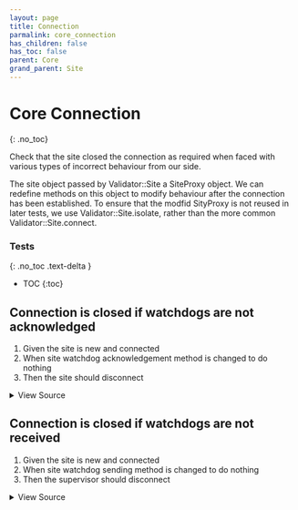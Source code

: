 ```yaml
---
layout: page
title: Connection
parmalink: core_connection
has_children: false
has_toc: false
parent: Core
grand_parent: Site
---
```


# Core Connection
{: .no_toc}

Check that the site closed the connection as required when faced with
various types of incorrect behaviour from our side.

The site object passed by Validator::Site a SiteProxy object. We can redefine methods
on this object to modify behaviour after the connection has been established. To ensure
that the modfid SityProxy is not reused in later tests, we use  Validator::Site.isolate,
rather than the more common Validator::Site.connect.

### Tests
{: .no_toc .text-delta }

- TOC
{:toc}

## Connection is closed if watchdogs are not acknowledged

1. Given the site is new and connected
2. When site watchdog acknowledgement method is changed to do nothing
3. Then the site should disconnect

<details markdown="block">
  <summary>
     View Source
  </summary>
```ruby
Validator::Site.isolated do |task,supervisor,site|
  supervisor.ignore_errors RSMP::DisonnectError do
    def site.acknowledge original
    end
    timeout = Validator.config['timeouts']['disconnect']
    site.wait_for_state :stopped, timeout
  end
rescue RSMP::TimeoutError
  raise "Site did not disconnect within #{timeout}s"
end
```
</details>




## Connection is closed if watchdogs are not received

1. Given the site is new and connected
2. When site watchdog sending method is changed to do nothing
3. Then the supervisor should disconnect

<details markdown="block">
  <summary>
     View Source
  </summary>
```ruby
Validator::Site.isolated do |task,supervisor,site|
  supervisor.ignore_errors RSMP::DisonnectError do
    def site.send_watchdog now=nil
    end
    timeout = Validator.config['timeouts']['disconnect']
    site.wait_for_state :stopped, timeout
  end
rescue RSMP::TimeoutError
  raise "Site did not disconnect within #{timeout}s"
end
```
</details>


